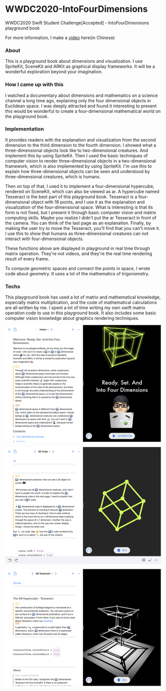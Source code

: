 # WWDC2020-IntoFourDimensions
WWDC2020 Swift Student Challenge[Accepted] - IntoFourDimensions playground book

For more information, I make a [video](https://www.bilibili.com/video/BV1wK4y147Kg) here(in Chinese)

### About

This is a playground book about dimensions and visualization. I use SpriteKit, SceneKit and ARKit as graphical display frameworks. It will be a wonderful exploration beyond your imagination. 

### How I came up with this

I watched a documentary about dimensions and mathematics on a science channel a long time ago, explaining only the four dimensional objects in Euclidean space. I was deeply attracted and found it interesting to present this would be wonderful to create a four-dimensional mathematical world on the playground book.

### Implementation 

It provides readers with the explanation and visualization from the second dimension to the third dimension to the fourth dimension. I showed what a three-dimensional objects look like to two-dimensional creatures. And implement this by using SpriteKit. Then I used the basic techniques of computer vision to render three-dimensional objects in a two-dimensional framework, which is also implemented by using SpriteKit. I'm use this to explain how three-dimensional objects can be seen and understood by three-dimensional creatures, which is humans. 

Then on top of that, I used it to implement a four-dimensional hypercube, rendered on SceneKit, which can also be viewed as ar. A hypercube named Tesseract is the best part of this playground book. Tesseract is a four-dimensional object with 16 points, and I use it as the explanation and visualization of the four-dimensional space.  What is interesting is that its form is not fixed, but I present it through basic computer vision and matrix computing skills. Maybe you realize I didn't put the ar Tesseract in front of the camera. You can think of the last page as an explanation. Finally, by making the user try to move the Tesseract, you'll find that you can't move it. I use this to show that humans as three-dimensional creatures can not interact with four-dimensional objects.

These functions above are displayed in playground in real time through matrix operation. They're not videos, and they're the real time rendering result of every frame.

To compute geometric spaces and connect the points in space, I wrote code about geometry. It uses a lot of the mathematics of trigonometry.

### Techs

This playground book has used a lot of matrix and mathematical knowledge, especially matrix multiplication, and the code of mathematical calculations are all written by me. I spent a lot of time writing my own swift matrix operation code to use in this playground book. It also includes some basic computer vision knowledge about graphics rendering techniques.

![](./imgs/1.png)

![](./imgs/2.png)

![](./imgs/3.png)
